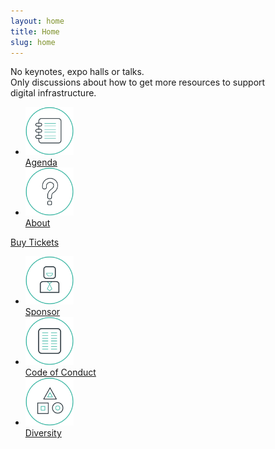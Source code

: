 ```yaml
---
layout: home
title: Home
slug: home
---
```


<div>No keynotes, expo halls or talks.</div>

<div>
  Only discussions about how to get more&nbsp;resources to
  support digital&nbsp;infrastructure.
</div>

<ul class="nav">
  <li>
    <a href="/agenda/">
      <img src="/assets/img/icons/agenda.svg" alt="Agenda" width="77" height="77">
      <br>
      Agenda
    </a>
  </li>
  <li>
    <a href="/about/">
      <img src="/assets/img/icons/about.svg" alt="About" width="77" height="77">
      <br>
      About
    </a>
  </li>
</ul>
<div class="clear"></div>

<div class="cta">
  <a href="https://opencollective.com/sustainoss#join-us">
    Buy Tickets
  </a>
</div>

<div class="more-info">
  <ul class="nav">
    <li>
      <a href="/sponsor/">
        <img src="/assets/img/icons/sponsor.svg" alt="Sponsor" width="77" height="77">
        <br>
        Sponsor
      </a>
    </li>
    <li>
      <a href="/code-of-conduct/">
        <img src="/assets/img/icons/code-of-conduct.svg" alt="Code of Conduct" width="77" height="77">
        <br>
        Code of Conduct
      </a>
    </li>
    <li>
      <a href="/diversity/">
        <img src="/assets/img/icons/diversity.svg" alt="Diversity" width="77" height="77">
        <br>
        Diversity
      </a>
    </li>
  </ul>
  <div class="clear"></div>
</div>
